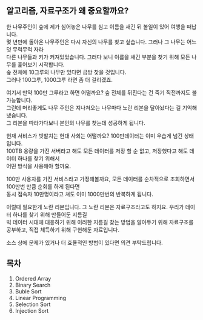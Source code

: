 ## 알고리즘, 자료구조가 왜 중요할까요?

한 나무주인이 숲에 제가 심어놓은 나무를 심고 이름을 새긴 뒤 볼일이 있어 여행을 떠납니다.  
몇 년만에 돌아온 나무주인은 다시 자신의 나무를 찾고 싶습니다. 그러나 그 나무는 어느덧 무럭무럭 자라  
다른 나무들과 키가 커져있었습니다. 그러다 보니 이름을 새긴 부분을 찾기 위해 모든 나무를 훑어보기 시작합니다.  
숲 전체에 10그루의 나무만 있다면 금방 찾을 것입니다.  
그러나 100그루, 1000그루 라면 좀 더 걸리겠죠. 

여기서 만약 100만 그루라고 하면 어떨까요? 숲 전체를 뒤진다는 건 죽기 직전까지도 불가능합니다.  
그런데 머리좋게도 나무 주인은 지나쳐오는 나무마다 노란 리본을 달아놨다는 걸 기억해냈습니다.  
그 리본을 따라가다보니 본인의 나무를 찾는데 성공하게 됩니다.  

현재 서비스가 빗발치는 현대 사회는 어떨까요? 100만데이터는 이미 우습게 넘긴 상태입니다.  
100TB 용량을 가진 서버라고 해도 모든 데이터를 저장 할 순 없고, 저장했다고 해도 데이터 하나를 찾기 위해서  
어떤 방식을 사용해야 할까요.   

100만 사용자를 가진 서비스라고 가정해볼까요, 모든 데이터를 순차적으로 조회하면서 100만번 만큼 순회를 하게 된다면  
동시 접속자 10만명이라고 쳐도 이미 1000만번의 반복하게 됩니다.  

이럴때 필요한게 노란 리본입니다. 그 노란 리본은 자료구조라고도 하지요. 우리가 데이터 하나를 찾기 위해 만들어둔 지름길  
빅 데이터 시대에 대응하기 위해 이러한 지름길 찾는 방법을 알아두기 위해 자료구조를 공부하고, 직접 체득하기 위해 구현해둔 자료입니다.

소스 상에 문제가 있거나 더 효율적인 방법이 있다면 의견 부탁드립니다.

## 목차
1. Ordered Array
2. Binary Search
3. Buble Sort
4. Linear Programming
5. Selection Sort
6. Injection Sort
